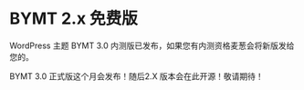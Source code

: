 # BYMT 2.x 免费版

WordPress 主题 BYMT 3.0 内测版已发布，如果您有内测资格麦葱会将新版发给您的。

BYMT 3.0 正式版这个月会发布！随后2.X 版本会在此开源！敬请期待！
